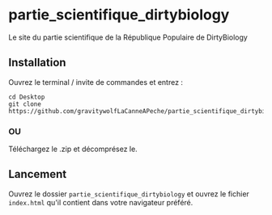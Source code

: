 # partie_scientifique_dirtybiology
Le site du partie scientifique de la République Populaire de DirtyBiology


## Installation
Ouvrez le terminal / invite de commandes et entrez :
```
cd Desktop
git clone https://github.com/gravitywolfLaCanneAPeche/partie_scientifique_dirtybiology.git
```

### OU

Téléchargez le .zip et décomprésez le.

## Lancement
Ouvrez le dossier `partie_scientifique_dirtybiology` et ouvrez le fichier `index.html` qu'il contient dans votre navigateur préféré.
